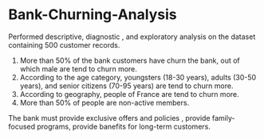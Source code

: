# Bank-Churning-Analysis
Performed descriptive, diagnostic , and exploratory analysis on the dataset containing 500 customer records.

1. More than 50% of the bank customers have churn the bank, out of which male are tend to churn more.
2. According to the age category, youngsters (18-30 years), adults (30-50 years), and senior citizens (70-95 years) are tend to churn more.
3. According to geography, people of France are tend to churn more.
4. More than 50% of people are non-active members.

The bank must provide exclusive offers and policies , provide family-focused programs, provide banefits for long-term customers.
